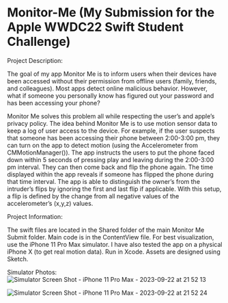 # Monitor-Me (My Submission for the Apple WWDC22 Swift Student Challenge)
Project Description:

The goal of my app Monitor Me is to inform users when their devices have been accessed without their permission from offline users (family, friends, and colleagues). Most apps detect online malicious behavior. However, what if someone you personally know has figured out your password and has been accessing your phone?

Monitor Me solves this problem all while respecting the user’s and apple’s privacy policy. The idea behind Monitor Me is to use motion sensor data to keep a log of user access to the device. For example, if the user suspects that someone has been accessing their phone between 2:00-3:00 pm, they can turn on the app to detect motion (using the Accelerometer from CMMotionManager()). The app instructs the users to put the phone faced down within 5 seconds of pressing play and leaving during the 2:00-3:00 pm interval. They can then come back and flip the phone again. The time displayed within the app reveals if someone has flipped the phone during that time interval. The app is able to distinguish the owner’s from the intruder’s flips by ignoring the first and last flip if applicable. With this setup, a flip is defined by the change from all negative values of the accelerometer’s (x,y,z) values.  

Project Information:

The swift files are located in the Shared folder of the main Monitor Me Submit folder. Main code is in the ContentView file. For best visualization, use the iPhone 11 Pro Max simulator. I have also tested the app on a physical iPhone X (to get real motion data). Run in Xcode. Assets are designed using Sketch.

Simulator Photos:
![Simulator Screen Shot - iPhone 11 Pro Max - 2023-09-22 at 21 52 13](https://github.com/maryam-abdool/Monitor-Me/assets/78284219/47d20d8d-5f20-4670-bc4a-96e51db8d0f9)

![Simulator Screen Shot - iPhone 11 Pro Max - 2023-09-22 at 21 52 24](https://github.com/maryam-abdool/Monitor-Me/assets/78284219/be64df4f-b1fd-47f1-9142-01463845a5ca)
